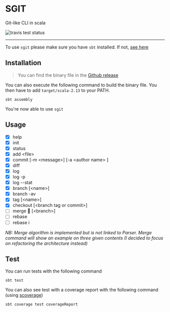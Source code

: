 # SGIT

Git-like CLI in scala

![travis test status](https://travis-ci.com/ThomasF34/sgit.svg?branch=master)

---

To use `sgit` please make sure you have `sbt` installed. If not, [see here](https://www.scala-sbt.org/)

## Installation

> You can find the binary file in the [Github release](https://github.com/ThomasF34/sgit/releases/tag/v1.0.0)

You can also execute the following command to build the binary file. You then have to add `target/scala-2.13` to your PATH.

```
sbt assembly
```

You're now able to use `sgit`

## Usage

- [x] help
- [x] init
- [x] status
- [x] add \<file\>
- [x] commit \[-m \<message\>\] \[-a \<author name\> \]
- [x] diff
- [x] log
- [x] log -p
- [x] log --stat
- [x] branch \[\<name\>\]
- [x] branch -av
- [x] tag \[\<name\>\]
- [x] checkout \[\<branch tag or commit\>\]
- [ ] merge :hammer: \[\<branch\>\]
- [ ] rebase
- [ ] rebase i

*NB: Merge algorithm is implemented but is not linked to Parser. Merge command will show an example on three given contents (I decided to focus on refactoring the architecture instead)*

## Test

You can run tests with the following command

```
sbt test
```

You can also see test with a coverage report with the following command (using [scoverage](https://github.com/scoverage/sbt-scoverage))

```
sbt coverage test coverageReport
```

